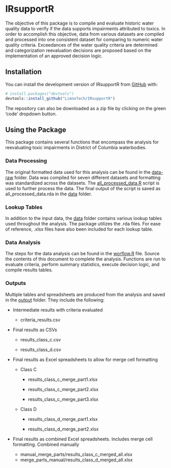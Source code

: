 
<!-- README.md is generated from README.Rmd. Please edit that file -->

# IRsupportR

<!-- badges: start -->
<!-- badges: end -->

The objective of this package is to compile and evaluate historic water
quality data to verify if the data supports impairments attributed to
toxics. In order to accomplish this objective, data from various
datasets are compiled and processed into one consistent dataset for
comparing to numeric water quality criteria. Exceedances of the water
quality criteria are determined and categorization reevaluation
decisions are proposed based on the implementation of an approved
decision logic.

## Installation

You can install the development version of IRsupportR from
[GitHub](https://github.com/) with:

``` r
# install.packages("devtools")
devtools::install_github("LimnoTech/IRsupportR")
```

The repository can also be downloaded as a zip file by clicking on the
green ‘code’ dropdown button.

## Using the Package

This package contains several functions that encompass the analysis for
reevaluating toxic impairments in District of Columbia waterbodies.

### Data Processing

The original formatted data used for this analysis can be found in the
[data-raw](https://github.com/LimnoTech/IRsupportR/tree/main/data-raw/formatted_data)
folder. Data was compiled for seven different datasets and formatting
was standardized across the datasets. The
[all_processed_data.R](https://github.com/LimnoTech/IRsupportR/blob/main/data-raw/all_processed_data.R)
script is used to further process the data. The final output of the
script is saved as all_processed_data.rda in the
[data](https://github.com/LimnoTech/IRsupportR/tree/main/data) folder.

### Lookup Tables

In addition to the input data, the
[data](https://github.com/LimnoTech/IRsupportR/tree/main/data) folder
contains various lookup tables used throughout the analysis. The package
utilizes the .rda files. For ease of reference, .xlsx files have also
been included for each lookup table.

### Data Analysis

The steps for the data analysis can be found in the
[worflow.R](https://github.com/LimnoTech/IRsupportR/blob/main/workflow.r)
file. Source the contents of this document to complete the analysis.
Functions are run to evaluate criteria, perform summary statistics,
execute decision logic, and compile results tables.

### Outputs

Multiple tables and spreadsheets are produced from the analysis and
saved in the
[output](https://github.com/LimnoTech/IRsupportR/tree/main/output)
folder. They include the following:

- Intermediate results with criteria evaluated

  - criteria_results.csv

- Final results as CSVs

  - results_class_c.csv

  - results_class_d.csv

- Final results as Excel spreadsheets to allow for merge cell formatting

  - Class C

    - results_class_c\_merge_part1.xlsx

    - results_class_c\_merge_part2.xlsx

    - results_class_c\_merge_part3.xlsx

  - Class D

    - results_class_d\_merge_part1.xlsx

    - results_class_d\_merge_part2.xlsx

- Final results as combined Excel spreadsheets. Includes merge cell
  formatting. Combined manually

  - manual_merge_parts/results_class_c\_merged_all.xlsx
  - merge_parts_manual/results_class_d\_merged_all.xlsx
